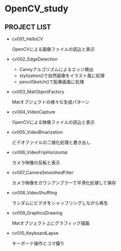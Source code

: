 # OpenCV_study

## PROJECT LIST

- cv001_HelloCV 

  OpenCVによる画像ファイルの読込と表示

- cv002_EdgeDetection

  - Cannyアルゴリズムによるエッジ検出
  - stylization()で自然画像をイラスト風に処理
  - pencilSketch()で鉛筆画風に処理

- cv003_MatObjectFactory

  Matオブジェクトの様々な生成パターン

- cv004_VideoCapture

  OpenCVによる映像ファイルの読込と表示

- cv005_VideoBinarization

  ビデオファイルの二値化処理と書き出し

- cv006_VideoFripHorizontal

  カメラ映像の反転と表示

- cv007_CameraSmoothedFilter

  カメラ映像をガウシアンブラーで平滑化処理して保存

- cv008_VideoShuffling

  ランダムにビデオをシャッフリングしながら再生

- cv009_GraphicsDrawing

  Matオブジェクト上にグラフィック描画

- cv010_KeyboardLapse

  キーボード操作とコマ撮り
